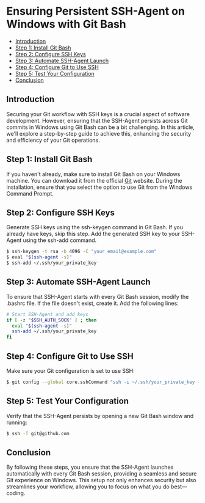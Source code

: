 # Ensuring Persistent SSH-Agent on Windows with Git Bash

- [Introduction](#introduction)
- [Step 1: Install Git Bash](#step-1-install-git-bash)
- [Step 2: Configure SSH Keys](#step-2-configure-ssh-keys)
- [Step 3: Automate SSH-Agent Launch](#step-3-automate-ssh-agent-launch)
- [Step 4: Configure Git to Use SSH](#step-4-configure-git-to-use-ssh)
- [Step 5: Test Your Configuration](#step-5-test-your-configuration)
- [Conclusion](#conclusion)


## Introduction

Securing your Git workflow with SSH keys is a crucial aspect of software development. However, ensuring that the SSH-Agent persists across Git commits in Windows using Git Bash can be a bit challenging. In this article, we'll explore a step-by-step guide to achieve this, enhancing the security and efficiency of your Git operations.


## Step 1: Install Git Bash

If you haven't already, make sure to install Git Bash on your Windows machine. You can download it from the official [Git](https://git-scm.com/downloads) website. During the installation, ensure that you select the option to use Git from the Windows Command Prompt.


## Step 2: Configure SSH Keys

Generate SSH keys using the ssh-keygen command in Git Bash. If you already have keys, skip this step. Add the generated SSH key to your SSH-Agent using the ssh-add command.

```sh
$ ssh-keygen -t rsa -b 4096 -C "your_email@example.com"
$ eval "$(ssh-agent -s)"
$ ssh-add ~/.ssh/your_private_key
```


## Step 3: Automate SSH-Agent Launch

To ensure that SSH-Agent starts with every Git Bash session, modify the .bashrc file. If the file doesn't exist, create it. Add the following lines:

```sh
# Start SSH-Agent and add keys
if [ -z "$SSH_AUTH_SOCK" ] ; then
  eval "$(ssh-agent -s)"
  ssh-add ~/.ssh/your_private_key
fi
```


## Step 4: Configure Git to Use SSH

Make sure your Git configuration is set to use SSH:

```sh
$ git config --global core.sshCommand "ssh -i ~/.ssh/your_private_key -F /dev/null"
```


## Step 5: Test Your Configuration

Verify that the SSH-Agent persists by opening a new Git Bash window and running:

```sh
$ ssh -T git@github.com
```


## Conclusion

By following these steps, you ensure that the SSH-Agent launches automatically with every Git Bash session, providing a seamless and secure Git experience on Windows. This setup not only enhances security but also streamlines your workflow, allowing you to focus on what you do best—coding.
